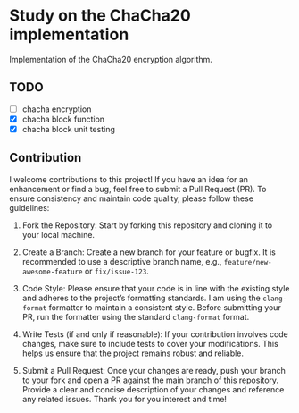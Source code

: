 # Study on the ChaCha20 implementation

Implementation of the ChaCha20 encryption algorithm.

## TODO

- [ ] chacha encryption
- [x] chacha block function
- [x] chacha block unit testing

## Contribution

I welcome contributions to this project! If you have an idea for an enhancement or find a bug, feel
free to submit a Pull Request (PR). To ensure consistency and maintain code quality, please follow
these guidelines:

1. Fork the Repository: Start by forking this repository and cloning it to your local machine.

2. Create a Branch: Create a new branch for your feature or bugfix. It is recommended to use a
descriptive branch name, e.g., `feature/new-awesome-feature` or `fix/issue-123`.

3. Code Style: Please ensure that your code is in line with the existing style and adheres to the
project’s formatting standards. I am using the `clang-format` formatter to maintain a consistent style. Before
submitting your PR, run the formatter using the standard `clang-format` format.

4. Write Tests (if and only if reasonable): If your contribution involves code changes, make sure to
include tests to cover your modifications. This helps us ensure that the project remains robust and
reliable.

5. Submit a Pull Request: Once your changes are ready, push your branch to your fork and open a PR
against the main branch of this repository. Provide a clear and concise description of your changes
and reference any related issues. Thank you for you interest and time!
